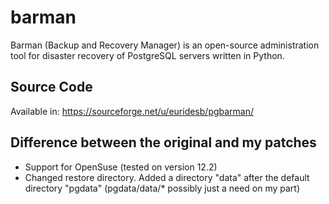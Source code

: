 barman
======
Barman (Backup and Recovery Manager) is an open-source administration tool for disaster recovery of PostgreSQL servers written in Python.

Source Code
----
Available in: https://sourceforge.net/u/euridesb/pgbarman/


Difference between the original and my patches
----
- Support for OpenSuse (tested on version 12.2)
- Changed restore directory. Added a directory "data" after the default directory "pgdata" (pgdata/data/* possibly just a need on my part)

